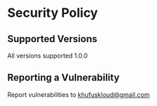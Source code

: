 # Security Policy

## Supported Versions
All versions supported 1.0.0

## Reporting a Vulnerability

Report vulnerabilities to khufuskloud@gmail.com
